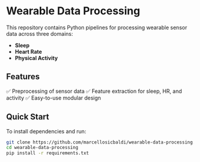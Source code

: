 # Wearable Data Processing

This repository contains Python pipelines for processing wearable sensor data across three domains:
- **Sleep**
- **Heart Rate**
- **Physical Activity**

## Features
✅ Preprocessing of sensor data
✅ Feature extraction for sleep, HR, and activity
✅ Easy-to-use modular design

## Quick Start
To install dependencies and run:
```bash
git clone https://github.com/marcellosicbaldi/wearable-data-processing.git
cd wearable-data-processing
pip install -r requirements.txt